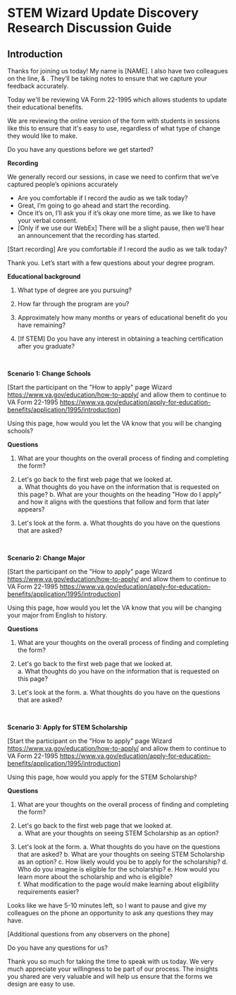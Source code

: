 # STEM Wizard Update Discovery Research Discussion Guide 

## Introduction 

Thanks for joining us today! My name is [NAME]. I also have two colleagues on the line, <Name> & <Name>.  They’ll be taking notes to ensure that we capture your feedback accurately. 

Today we'll be reviewing VA Form 22-1995 which allows students to update their educational benefits.

We are reviewing the online version of the form with students in sessions like this to ensure that it's easy to use, regardless of what type of change they would like to make.

Do you have any questions before we get started?

**Recording**

We generally record our sessions, in case we need to confirm that we’ve captured people’s opinions accurately
- Are you comfortable if I record the audio as we talk today? 
-	Great, I’m going to go ahead and start the recording.
-	Once it’s on, I’ll ask you if it’s okay one more time, as we like to have your verbal consent.  
- [Only if we use our WebEx] There will be a slight pause, then we’ll hear an announcement that the recording has started. 

[Start recording]
Are you comfortable if I record the audio as we talk today? 

Thank you. Let’s start with a few questions about your degree program.

**Educational background**

1.	What type of degree are you pursuing?

2.	How far through the program are you?

3.  Approximately how many months or years of educational benefit do you have remaining?

4.	[If STEM] Do you have any interest in obtaining a teaching certification after you graduate?

&nbsp; 
&nbsp; 

**Scenario 1: Change Schools**

[Start the participant on the "How to apply" page Wizard  
https://www.va.gov/education/how-to-apply/ and allow them to continue to VA Form 22-1995
https://www.va.gov/education/apply-for-education-benefits/application/1995/introduction]


Using this page, how would you let the VA know that you will be changing schools?

**Questions**
1.  What are your thoughts on the overall process of finding and completing the form?

2.  Let's go back to the first web page that we looked at.  
  a. What thoughts do you have on the information that is requested on this page?
  b. What are your thoughts on the heading "How do I apply" and how it aligns with the questions that follow and form that later appears?

3. Let's look at the form.
  a. What thoughts do you have on the questions that are asked?


&nbsp; 
&nbsp; 

**Scenario 2: Change Major**

[Start the participant on the "How to apply" page Wizard  
https://www.va.gov/education/how-to-apply/ and allow them to continue to VA Form 22-1995
https://www.va.gov/education/apply-for-education-benefits/application/1995/introduction]

Using this page, how would you let the VA know that you will be changing your major from English to history.

**Questions**
1.  What are your thoughts on the overall process of finding and completing the form?

2.  Let's go back to the first web page that we looked at.  
  a. What thoughts do you have on the information that is requested on this page?

3. Let's look at the form.
  a. What thoughts do you have on the questions that are asked?
 
&nbsp; 
&nbsp; 

**Scenario 3: Apply for STEM Scholarship**

[Start the participant on the "How to apply" page Wizard  
https://www.va.gov/education/how-to-apply/ and allow them to continue to VA Form 22-1995
https://www.va.gov/education/apply-for-education-benefits/application/1995/introduction]
  
Using this page, how would you apply for the STEM Scholarship?

**Questions**
1.  What are your thoughts on the overall process of finding and completing the form?

2.  Let's go back to the first web page that we looked at.  
  a. What are your thoughts on seeing STEM Scholarship as an option?

3. Let's look at the form.
  a. What thoughts do you have on the questions that are asked?
  b. What are your thoughts on seeing STEM Scholarship as an option?
  c. How likely would you be to apply for the scholarship?
  d. Who do you imagine is eligible for the scholarship?
  e. How would you learn more about the scholarship and who is eligible?  
  f. What modification to the page would make learning about eligibility requirements easier?



Looks like we have 5-10 minutes left, so I want to pause and give my colleagues on the phone an opportunity to ask any questions they may have.

[Additional questions from any observers on the phone]

Do you have any questions for us?

Thank you so much for taking the time to speak with us today. We very much appreciate your willingness to be part of our process.  The insights you shared are very valuable and will help us ensure that the forms we design are easy to use.
